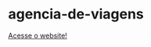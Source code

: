 # agencia-de-viagens

<a href="https://lordaval.github.io/agencia-de-viagens/index.html">Acesse o website!</a>
